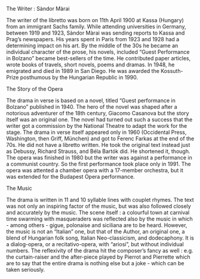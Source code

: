  The Writer : Sàndor Màrai

 The writer of the libretto was born on 11th April 1900 at Kassa (Hungary) from an immigrant Sachs family. While attending universities in Germany, between 1919 and 1923, Sàndor Màrai was sending reports to Kassa and Prag’s newspapers. His years spent in Paris from 1923 and 1928 had a determining impact on his art. By the middle of the 30s he became an individual character of the prose, his novels, included “Guest Performance in Bolzano” became best-sellers of the time. He contributed paper articles, wrote books of travels, short novels, poems and dramas. In 1948, he emigrated and died in 1989 in San Diego. He was awarded the Kossuth-Prize posthumous by the Hungarian Republic in 1990.

The Story of the Opera

The drama in verse is based on a novel, titled “Guest performance in Bolzano” published in 1940. The hero of the novel was shaped after a notorious adventurer of the 18th century, Giacomo Casanova but the story itself was an original one. The novel had turned out such a success that the writer got a commission by the National Theatre to adapt the work for the stage. The drama in verse itself appeared only in 1960 (Occidental Press, Washington, then Griff, München) and got to Ferenc Farkas at the end of the 70s. He did not have a libretto written. He took the original text instead just as Debussy, Richard Strauss, and Béla Bartók did. He shortened it, though. The opera was finished in 1980 but the writer was against a performance in a communist country. So the first performance took place only in 1991. The opera was attented a chamber opera with a 17-member orchestra, but it was extended for the Budapest Opera performance.

The Music

The drama is written in 11 and 10 syllable lines with couplet rhymes. The text was not only an inspiring factor of the music, but was also followed closely and accurately by the music. The scene itself : a colourful town at carnival time swarming with masqueraders was reflected also by the music in which - among others - gigue, polonaise and siciliana are to be heard. However, the music is not an “Italian” one, but that of the Author, an original one, a blend of Hungarian folk song, Italian Neo-classicism, and dodecaphony. It is a dialog-opera, or a recitativo-opera, with “ariosi”, but without individual numbers. The reflexivity of the drama hit the composer’s fancy as well : e.g. the curtain-raiser and the after-piece played by Pierrot and Pierrette which are to say that the entire drama is nothing else but a joke - which can be taken seriously.
